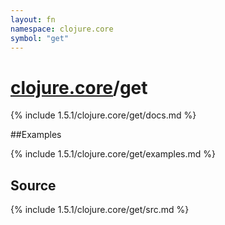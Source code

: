 ```yaml
---
layout: fn
namespace: clojure.core
symbol: "get"
---
```


# [clojure.core](../)/get

{% include 1.5.1/clojure.core/get/docs.md %}

##Examples

{% include 1.5.1/clojure.core/get/examples.md %}
## Source
{% include 1.5.1/clojure.core/get/src.md %}

